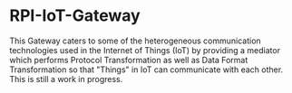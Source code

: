 # RPI-IoT-Gateway
This Gateway caters to some of the heterogeneous communication technologies used in the Internet of Things (IoT) by providing a mediator which performs Protocol Transformation as well as Data Format Transformation so that "Things" in IoT can communicate with each other. This is still a work in progress.

